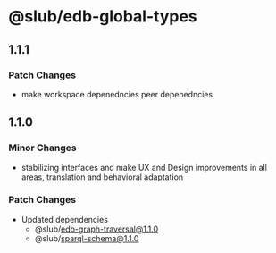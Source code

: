 # @slub/edb-global-types

## 1.1.1

### Patch Changes

- make workspace depenedncies peer depenedncies

## 1.1.0

### Minor Changes

- stabilizing interfaces and make UX and Design improvements in all areas, translation and behavioral adaptation

### Patch Changes

- Updated dependencies
  - @slub/edb-graph-traversal@1.1.0
  - @slub/sparql-schema@1.1.0
